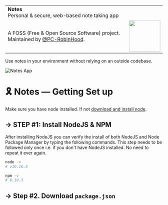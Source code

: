 <table width="100%">
    <tr>
        <td align="left" width="100%" colspan="2">
            <strong>Notes</strong><br />
            Personal & secure, web-based note taking app
        </td>
    </tr>
    <tr>
        <td>
            A FOSS (Free & Open Source Software) project. Maintained by <a href="https://github.com/PC-RobinHood">@PC-RobinHood</a>.
        </td>
        <td align="center">
            <a href="https://pcrobinhood.com/">
                <img src="https://i.imgur.com/VnNTI1l.jpg" width="100" />
            </a>
        </td>
    </tr>
</table>

Use notes in your environment without relying on an outside codebase.

![Notes App](https://i.imgur.com/uXWSsYr.jpg)

# 🎗 Notes — Getting Set up

Make sure you have node installed. If not [download and install node](https://nodejs.org/en/download/).

## → STEP #1: Install NodeJS & NPM
After installing NodeJS you can verify the install of both NodeJS and Node Package Manager by typing the following commands. This step needs to be followed only once i.e. if you don't have NodeJS installed. No need to repeat it ever again.

```bash
node -v
# v10.16.3

npm -v
# 6.10.3
```

## → Step #2. Download `package.json`